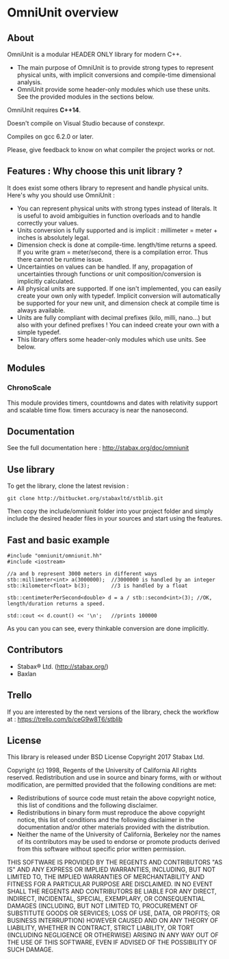 # OmniUnit overview

## About

OmniUnit is a modular HEADER ONLY library for modern C++.

* The main purpose of OmniUnit is to provide strong types to represent physical units, with implicit conversions and compile-time dimensional analysis.
* OmniUnit provide some header-only modules which use these units. See the provided modules in the sections below.


OmniUnit requires **C++14**.

Doesn't compile on Visual Studio because of constexpr.

Compiles on gcc 6.2.0 or later.


Please, give feedback to know on what compiler the project works or not.

## Features : Why choose this unit library ?

It does exist some others library to represent and handle physical units. Here's why you should use OmniUnit :

* You can represent physical units with strong types instead of literals. It is useful to avoid ambiguities in function overloads and to handle correctly your values.
* Units conversion is fully supported and is implicit : millimeter = meter + inches is absolutely legal.
* Dimension check is done at compile-time. length/time returns a speed. If you write gram = meter/second, there is a compilation error. Thus there cannot be runtime issue.
* Uncertainties on values can be handled. If any, propagation of uncertainties through functions or unit composition/conversion is implicitly calculated.
* All physical units are supported. If one isn't implemented, you can easily create your own only with typedef. Implicit conversion will automatically be supported for your new unit, and dimension check at compile time is always available.
* Units are fully compliant with decimal prefixes (kilo, milli, nano...) but also with your defined prefixes ! You can indeed create your own with a simple typedef.
* This library offers some header-only modules which use units. See below.

## Modules

### ChronoScale

This module provides timers, countdowns and dates with relativity support and scalable time flow. timers accuracy is near the nanosecond.

## Documentation

See the full documentation here : http://stabax.org/doc/omniunit

## Use library

To get the library, clone the latest revision :

    git clone http://bitbucket.org/stabaxltd/stblib.git

Then copy the include/omniunit folder into your project folder and simply include the desired header files in your sources and start using the features.


## Fast and basic example

    #include "omniunit/omniunit.hh"
    #include <iostream>

    //a and b represent 3000 meters in different ways
    stb::millimeter<int> a(3000000);  //3000000 is handled by an integer
    stb::kilometer<float> b(3);       //3 is handled by a float

    stb::centimeterPerSecond<double> d = a / stb::second<int>(3); //OK, length/duration returns a speed.

    std::cout << d.count() << '\n';   //prints 100000

As you can you can see, every thinkable conversion are done implicitly.

## Contributors

* Stabax® Ltd. (http://stabax.org/)
* Baxlan

## Trello

If you are interested by the next versions of the library, check the workflow at :
https://trello.com/b/ceG9w8T6/stblib

## License

This library is released under BSD License Copyright 2017 Stabax Ltd.

Copyright (c) 1998, Regents of the University of California
All rights reserved.
Redistribution and use in source and binary forms, with or without
modification, are permitted provided that the following conditions are met:

* Redistributions of source code must retain the above copyright
  notice, this list of conditions and the following disclaimer.
* Redistributions in binary form must reproduce the above copyright
  notice, this list of conditions and the following disclaimer in the
  documentation and/or other materials provided with the distribution.
* Neither the name of the University of California, Berkeley nor the
  names of its contributors may be used to endorse or promote products
  derived from this software without specific prior written permission.

THIS SOFTWARE IS PROVIDED BY THE REGENTS AND CONTRIBUTORS "AS IS" AND ANY
EXPRESS OR IMPLIED WARRANTIES, INCLUDING, BUT NOT LIMITED TO, THE IMPLIED
WARRANTIES OF MERCHANTABILITY AND FITNESS FOR A PARTICULAR PURPOSE ARE
DISCLAIMED. IN NO EVENT SHALL THE REGENTS AND CONTRIBUTORS BE LIABLE FOR ANY
DIRECT, INDIRECT, INCIDENTAL, SPECIAL, EXEMPLARY, OR CONSEQUENTIAL DAMAGES
(INCLUDING, BUT NOT LIMITED TO, PROCUREMENT OF SUBSTITUTE GOODS OR SERVICES;
LOSS OF USE, DATA, OR PROFITS; OR BUSINESS INTERRUPTION) HOWEVER CAUSED AND
ON ANY THEORY OF LIABILITY, WHETHER IN CONTRACT, STRICT LIABILITY, OR TORT
(INCLUDING NEGLIGENCE OR OTHERWISE) ARISING IN ANY WAY OUT OF THE USE OF THIS
SOFTWARE, EVEN IF ADVISED OF THE POSSIBILITY OF SUCH DAMAGE.
